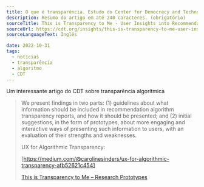 ```yaml
---
title: O que é transparência. Estudo do Center for Democracy and Technology
description: Resumo do artigo em até 240 caracteres. (obrigatório)
sourceTitle: This is Transparency to Me - User Insights into Recommendation Algorithm Reporting
sourceUrl: https://cdt.org/insights/this-is-transparency-to-me-user-insights-into-recommendation-algorithm-reporting/
sourceLanguageText: Inglês

date: 2022-10-31
tags:
  - notícias
  - transparência
  - algoritmo
  - CDT
---
```

Um interessante artigo do CDT sobre transparência algorítmica

> We present findings in two parts: (1) guidelines about what information should be included in recommendation algorithm transparency reports, and how it should be presented; and (2) initial suggestions, in the form of prototypes, about more engaging and interactive ways of presenting such information to users, with an evaluation of their strengths and weaknesses.
>
> UX for Algorithmic Transparency:
>
> [https://medium.com/@carolinesinders/ux-for-algorithmic-transparency-afb52621c454]
>
> [This is Transparency to Me – Research Prototypes](https://cdt.org/insights/this-is-transparency-to-me-research-prototypes/)

